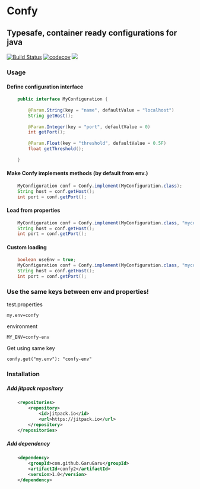 
# Confy

## Typesafe, container ready configurations for java

[![Build Status](https://travis-ci.org/GaruGaru/confy.svg?branch=master)](https://travis-ci.org/GaruGaru/confy2)
[![codecov](https://codecov.io/gh/GaruGaru/confy2/branch/master/graph/badge.svg)](https://codecov.io/gh/GaruGaru/confy2/branch/master)
[![](https://jitpack.io/v/GaruGaru/confy2.svg)](https://jitpack.io/#GaruGaru/confy2)


### Usage 

#### Define configuration interface

```java
    public interface MyConfiguration {
    
        @Param.String(key = "name", defaultValue = "localhost")
        String getHost();
    
        @Param.Integer(key = "port", defaultValue = 0)
        int getPort();
    
        @Param.Float(key = "threshold", defaultValue = 0.5F)
        float getThreshold();
    
    }
```

#### Make Confy implements methods (by default from env.)

```java
    MyConfiguration conf = Confy.implement(MyConfiguration.class);
    String host = conf.getHost();
    int port = conf.getPort();
```

#### Load from properties

```java
    MyConfiguration conf = Confy.implement(MyConfiguration.class, "myconf.properties");
    String host = conf.getHost();
    int port = conf.getPort();
``` 

#### Custom loading

```java
    boolean useEnv = true;
    MyConfiguration conf = Confy.implement(MyConfiguration.class, "myconf.properties", useEnv);
    String host = conf.getHost();
    int port = conf.getPort();  
```
   
### Use the same keys between env and properties!

test.properties
    
    my.env=confy

environment 

    MY_ENV=confy-env

Get using same key

    confy.get("my.env"): "confy-env"

### Installation

##### Add jitpack repository

```xml
	<repositories>
		<repository>
		    <id>jitpack.io</id>
		    <url>https://jitpack.io</url>
		</repository>
	</repositories>
```

##### Add dependency 

```xml
	<dependency>
	    <groupId>com.github.GaruGaru</groupId>
	    <artifactId>confy2</artifactId>
	    <version>1.0</version>
	</dependency>
	
	